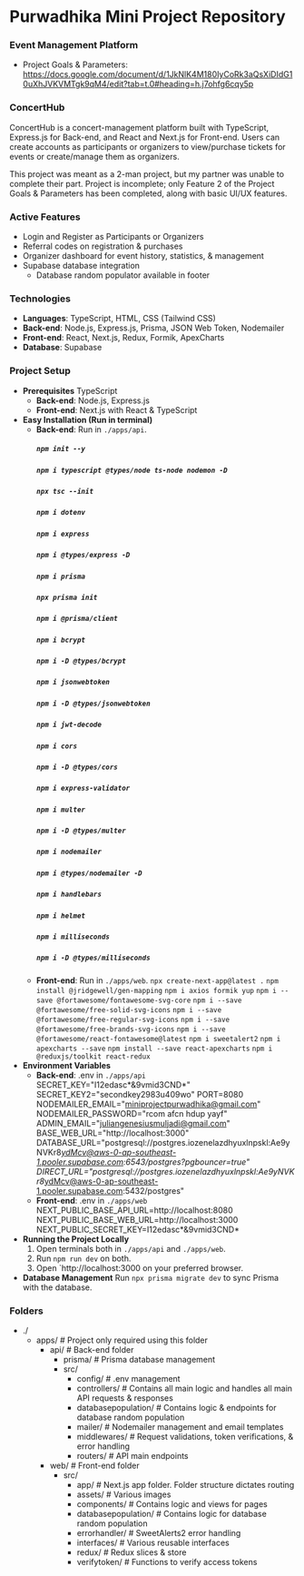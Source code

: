 # Purwadhika Mini Project Repository

### Event Management Platform

- Project Goals & Parameters: https://docs.google.com/document/d/1JkNlK4M180IyCoRk3aQsXiDIdG10uXhJVKVMTgk9qM4/edit?tab=t.0#heading=h.j7ohfg6cqy5p

### ConcertHub

ConcertHub is a concert-management platform built with TypeScript, Express.js for Back-end, and React and Next.js for Front-end. Users can create accounts as participants or organizers to view/purchase tickets for events or create/manage them as organizers.

This project was meant as a 2-man project, but my partner was unable to complete their part. Project is incomplete; only Feature 2 of the Project Goals & Parameters has been completed, along with basic UI/UX features.

### Active Features

- Login and Register as Participants or Organizers
- Referral codes on registration & purchases
- Organizer dashboard for event history, statistics, & management
- Supabase database integration
  - Database random populator available in footer

### Technologies

- **Languages**: TypeScript, HTML, CSS (Tailwind CSS)
- **Back-end**: Node.js, Express.js, Prisma, JSON Web Token, Nodemailer
- **Front-end**: React, Next.js, Redux, Formik, ApexCharts
- **Database**: Supabase

### Project Setup

- **Prerequisites**
  TypeScript
  - **Back-end**: Node.js, Express.js
  - **Front-end**: Next.js with React & TypeScript
- **Easy Installation (Run in terminal)**
  - **Back-end**: Run in `./apps/api`.
    ##### `npm init --y`
    ##### `npm i typescript @types/node ts-node nodemon -D`
    ##### `npx tsc --init`
    ##### `npm i dotenv`
    ##### `npm i express`
    ##### `npm i @types/express -D`
    ##### `npm i prisma`
    ##### `npx prisma init`
    ##### `npm i @prisma/client`
    ##### `npm i bcrypt`
    ##### `npm i -D @types/bcrypt`
    ##### `npm i jsonwebtoken`
    ##### `npm i -D @types/jsonwebtoken`
    ##### `npm i jwt-decode`
    ##### `npm i cors`
    ##### `npm i -D @types/cors`
    ##### `npm i express-validator`
    ##### `npm i multer`
    ##### `npm i -D @types/multer`
    ##### `npm i nodemailer`
    ##### `npm i @types/nodemailer -D`
    ##### `npm i handlebars`
    ##### `npm i helmet`
    ##### `npm i milliseconds`
    ##### `npm i -D @types/milliseconds`
  - **Front-end**: Run in `./apps/web`.
    `npx create-next-app@latest .`
    `npm install @jridgewell/gen-mapping`
    `npm i axios formik yup`
    `npm i --save @fortawesome/fontawesome-svg-core`
    `npm i --save @fortawesome/free-solid-svg-icons`
    `npm i --save @fortawesome/free-regular-svg-icons`
    `npm i --save @fortawesome/free-brands-svg-icons`
    `npm i --save @fortawesome/react-fontawesome@latest`
    `npm i sweetalert2`
    `npm i apexcharts --save`
    `npm install --save react-apexcharts`
    `npm i @reduxjs/toolkit react-redux`
- **Environment Variables**
  - **Back-end**: .env in `./apps/api`
    SECRET_KEY="I12edasc*&9vmid3CND*"
    SECRET_KEY2="secondkey2983u409wo"
    PORT=8080
    NODEMAILER_EMAIL="miniprojectpurwadhika@gmail.com"
    NODEMAILER_PASSWORD="rcom afcn hdup yayf"
    ADMIN_EMAIL="juliangenesiusmuljadi@gmail.com"
    BASE_WEB_URL="http://localhost:3000"
    DATABASE_URL="postgresql://postgres.iozenelazdhyuxlnpskl:Ae9yNVKr8*ydMcv@aws-0-ap-southeast-1.pooler.supabase.com:6543/postgres?pgbouncer=true"
    DIRECT_URL="postgresql://postgres.iozenelazdhyuxlnpskl:Ae9yNVKr8*ydMcv@aws-0-ap-southeast-1.pooler.supabase.com:5432/postgres"
  - **Front-end**: .env in `./apps/web`
    NEXT_PUBLIC_BASE_API_URL=http://localhost:8080
    NEXT_PUBLIC_BASE_WEB_URL=http://localhost:3000
    NEXT_PUBLIC_SECRET_KEY=I12edasc*&9vmid3CND*
- **Running the Project Locally**
  1.  Open terminals both in `./apps/api` and `./apps/web`.
  2.  Run `npm run dev` on both.
  3.  Open `http://localhost:3000 on your preferred browser.
- **Database Management**
  Run `npx prisma migrate dev` to sync Prisma with the database.

### Folders

- ./
  - apps/      # Project only required using this folder
    - api/        # Back-end folder
      - prisma/      # Prisma database management
      - src/
        - config/             # .env management
        - controllers/        # Contains all main logic and handles all main API requests & responses
        - databasepopulation/ # Contains logic & endpoints for database random population
        - mailer/             # Nodemailer management and email templates
        - middlewares/        # Request validations, token verifications, & error handling
        - routers/            # API main endpoints
    - web/ # Front-end folder
      - src/
        - app/                # Next.js app folder. Folder structure dictates routing
        - assets/             # Various images
        - components/         # Contains logic and views for pages
        - databasepopulation/ # Contains logic for database random population
        - errorhandler/       # SweetAlerts2 error handling
        - interfaces/         # Various reusable interfaces
        - redux/              # Redux slices & store
        - verifytoken/        # Functions to verify access tokens
